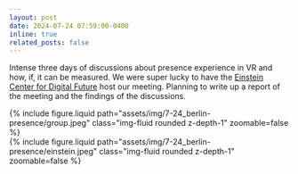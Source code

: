 ```yaml
---
layout: post
date: 2024-07-24 07:59:00-0400
inline: true
related_posts: false
---
```


Intense three days of discussions about presence experience in VR and how, if, it can be measured. We were super lucky to have the [Einstein Center for Digital Future](https://www.digital-future.berlin) host our meeting. Planning to write up a report of the meeting and the findings of the discussions.

<div class="row mt-3">
    <div class="col-sm mt-3 mt-md-0">
        {% include figure.liquid path="assets/img/7-24_berlin-presence/group.jpeg" class="img-fluid rounded z-depth-1" zoomable=false %}
    </div>
    <div class="col-sm mt-3 mt-md-0">
        {% include figure.liquid path="assets/img/7-24_berlin-presence/einstein.jpeg" class="img-fluid rounded z-depth-1" zoomable=false %}
    </div>
</div>
